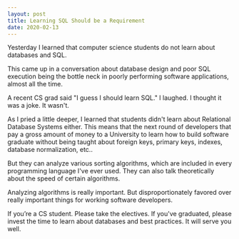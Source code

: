 ```yaml
---
layout: post
title: Learning SQL Should be a Requirement
date: 2020-02-13
---
```

Yesterday I learned that computer science students do not learn about databases and SQL. 

This came up in a conversation about database design and poor SQL execution being the bottle neck in poorly performing software applications, almost all the time. 

A recent CS grad said "I guess I should learn SQL." I laughed. I thought it was a joke. It wasn't. 

As I pried a little deeper, I learned that students didn't learn about Relational Database Systems either. This means that the next round of developers that pay a gross amount of money to a University to learn how to build software graduate without being taught about foreign keys, primary keys, indexes, database normalization, etc..

But they can analyze various sorting algorithms, which are included in every programming language I've ever used. They can also talk theoretically about the speed of certain algorithms. 

Analyzing algorithms is really important. But disproportionately favored over really important things for working software developers. 

If you’re a CS student. Please take the electives. If you've graduated, please invest the time to learn about databases and best practices. It will serve you well. 


